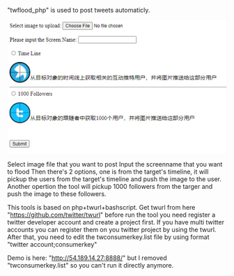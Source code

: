 "twflood_php" is used to post tweets automaticly.

![](https://raw.githubusercontent.com/anonymousadm/twflood_php/main/screenshot/2021-01-10_00-08-02.jpg)

Select image file that you want to post
Input the screenname that you want to flood
Then there's 2 options, one is from the target's timeline, it will pickup the users from the target's timeline and push the image to the user. Another opertion the tool will pickup 1000 followers from the targer and push the image to these followers.

This tools is based on php+twurl+bashscript.
Get twurl from here "https://github.com/twitter/twurl"
before run the tool you need register a twitter developer account and create a project first. If you have multi twitter accounts you can register them on you twitter project by using the twurl.
After that, you need to edit the twconsumerkey.list file by using format "twitter account;consumerkey"

Demo is here: "http://54.189.14.27:8888/" but I removed "twconsumerkey.list" so you can't run it directly anymore.
